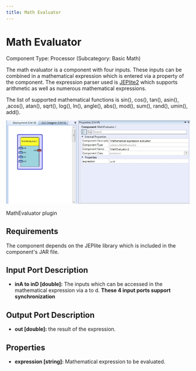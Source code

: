 ```yaml
---
title: Math Evaluator
---
```


# Math Evaluator

Component Type: Processor (Subcategory: Basic Math)

The math evaluator is a component with four inputs. These inputs can be combined in a mathematical expression which is entered via a property of the component. The expression parser used is [JEPlite2](http://sourceforge.net/projects/jeplite/) which supports arithmetic as well as numerous mathematical expressions.

The list of supported mathematical functions is sin(), cos(), tan(), asin(), ,acos(), atan(), sqrt(), log(), ln(), angle(), abs(), mod(), sum(), rand(), umin(), add().

![Screenshot: MathEvaluator plugin](./img/MathEvaluator.jpg "Screenshot: MathEvaluator plugin")

MathEvaluator plugin

## Requirements

The component depends on the JEPlite library which is included in the component's JAR file.

## Input Port Description

- **inA to inD \[double\]:** The inputs which can be accessed in the mathematical expression via a to d. **These 4 input ports support synchronization**

## Output Port Description

- **out \[double\]:** the result of the expression.

## Properties

- **expression \[string\]:** Mathematical expression to be evaluated.

